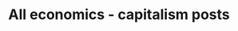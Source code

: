---
layout: archive
which_category: economics/capitalism
title: All economics - capitalism posts
---